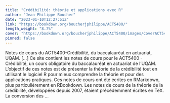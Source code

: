 ```yaml
---
title: "Crédibilité: théorie et applications avec R"
author: "Jean-Philippe Boucher"
date: "2023-01-10T12:27:51Z"
link: "https://bookdown.org/boucherjphilippe/ACT5400/"
length_weight: "8.7%"
cover: "https://bookdown.org/boucherjphilippe/ACT5400/images/CoverACT5400.png"
pinned: false
---
```


Notes de cours du ACT5400-Crédibilité, du baccalauréat en actuariat, UQAM. [...] Ce site contient les notes de cours pour le ACT5400 - Crédibilité, un cours obligatoire du baccalauréat en actuariat de l’UQAM. L’objectif de ces notes est de présenter la théorie de la crédibilité tout en utilisant le logiciel R pour mieux comprendre la théorie et pour des applications pratiques. Ces notes de cours ont été écrites en RMarkdown, plus particulièrement en RBookdown. Les notes de cours de la théorie de la crédibilité, développées depuis 2007, étaient précédemment écrites en TeX. La conversion des ...
